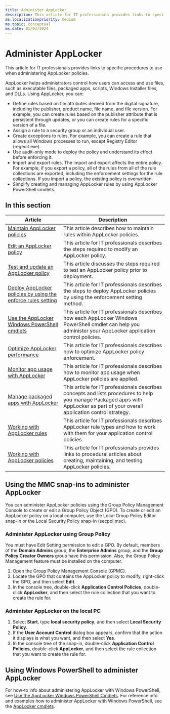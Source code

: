 ```yaml
---
title: Administer AppLocker
description: This article for IT professionals provides links to specific procedures to use when administering AppLocker policies.
ms.localizationpriority: medium
ms.topic: conceptual
ms.date: 01/03/2024
---
```


# Administer AppLocker

This article for IT professionals provides links to specific procedures to use when administering AppLocker policies.

AppLocker helps administrators control how users can access and use files, such as executable files, packaged apps, scripts, Windows Installer files, and DLLs. Using AppLocker, you can:

- Define rules based on file attributes derived from the digital signature, including the publisher, product name, file name, and file version. For example, you can create rules based on the publisher attribute that is persistent through updates, or you can create rules for a specific version of a file.
- Assign a rule to a security group or an individual user.
- Create exceptions to rules. For example, you can create a rule that allows all Windows processes to run, except Registry Editor (regedit.exe).
- Use audit-only mode to deploy the policy and understand its effect before enforcing it.
- Import and export rules. The import and export affects the entire policy. For example, if you export a policy, all of the rules from all of the rule collections are exported, including the enforcement settings for the rule collections. If you import a policy, the existing policy is overwritten.
- Simplify creating and managing AppLocker rules by using AppLocker PowerShell cmdlets.

## In this section

| Article | Description |
| - | - |
| [Maintain AppLocker policies](maintain-applocker-policies.md) | This article describes how to maintain rules within AppLocker policies. |
| [Edit an AppLocker policy](edit-an-applocker-policy.md) | This article for IT professionals describes the steps required to modify an AppLocker policy. |
| [Test and update an AppLocker policy](test-and-update-an-applocker-policy.md) | This article discusses the steps required to test an AppLocker policy prior to deployment. |
| [Deploy AppLocker policies by using the enforce rules setting](deploy-applocker-policies-by-using-the-enforce-rules-setting.md) | This article for IT professionals describes the steps to deploy AppLocker policies by using the enforcement setting method. |
| [Use the AppLocker Windows PowerShell cmdlets](use-the-applocker-windows-powershell-cmdlets.md) | This article for IT professionals describes how each AppLocker Windows PowerShell cmdlet can help you administer your AppLocker application control policies. |
| [Optimize AppLocker performance](optimize-applocker-performance.md) | This article for IT professionals describes how to optimize AppLocker policy enforcement. |
| [Monitor app usage with AppLocker](monitor-application-usage-with-applocker.md) | This article for IT professionals describes how to monitor app usage when AppLocker policies are applied. |
| [Manage packaged apps with AppLocker](manage-packaged-apps-with-applocker.md) | This article for IT professionals describes concepts and lists procedures to help you manage Packaged apps with AppLocker as part of your overall application control strategy. |
| [Working with AppLocker rules](working-with-applocker-rules.md) | This article for IT professionals describes AppLocker rule types and how to work with them for your application control policies. |
| [Working with AppLocker policies](working-with-applocker-policies.md) | This article for IT professionals provides links to procedural articles about creating, maintaining, and testing AppLocker policies. |

## Using the MMC snap-ins to administer AppLocker

You can administer AppLocker policies using the Group Policy Management Console to create or edit a Group Policy Object (GPO). To create or edit an AppLocker policy on a local computer, use the Local Group Policy Editor snap-in or the Local Security Policy snap-in (secpol.msc).

### Administer AppLocker using Group Policy

You must have Edit Setting permission to edit a GPO. By default, members of the **Domain Admins** group, the **Enterprise Admins** group, and the **Group Policy Creator Owners** group have this permission. Also, the Group Policy Management feature must be installed on the computer.

1. Open the Group Policy Management Console (GPMC).
2. Locate the GPO that contains the AppLocker policy to modify, right-click the GPO, and then select **Edit**.
3. In the console tree, double-click **Application Control Policies**, double-click **AppLocker**, and then select the rule collection that you want to create the rule for.

### Administer AppLocker on the local PC

1. Select **Start**, type **local security policy**, and then select **Local Security Policy**.
2. If the **User Account Control** dialog box appears, confirm that the action it displays is what you want, and then select **Yes**.
3. In the console tree of the snap-in, double-click **Application Control Policies**, double-click **AppLocker**, and then select the rule collection that you want to create the rule for.

## Using Windows PowerShell to administer AppLocker

For how-to info about administering AppLocker with Windows PowerShell, see [Use the AppLocker Windows PowerShell Cmdlets](use-the-applocker-windows-powershell-cmdlets.md). For reference info and examples how to administer AppLocker with Windows PowerShell, see the [AppLocker cmdlets](/powershell/module/applocker/).
